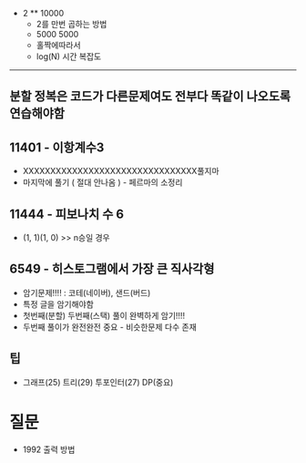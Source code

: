 
- 2 ** 10000
  - 2를 만번 곱하는 방법
  - 5000 5000
  - 홀짝에따라서
  - log(N) 시간 복잡도
---
## 분할 정복은 코드가 다른문제여도 전부다 똑같이 나오도록 연습해야함

## 11401 - 이항계수3 
- XXXXXXXXXXXXXXXXXXXXXXXXXXXXXXXX풀지마
- 마지막에 풀기 ( 절대 안나옴 ) - 페르마의 소정리

## 11444 - 피보나치 수 6
- (1, 1)(1, 0) >> n승일 경우

## 6549 - 히스토그램에서 가장 큰 직사각형
- 암기문제!!!! : 코테(네이버), 샌드(버드)
- 특정 글을 암기해야함
- 첫번째(분할) 두번째(스택) 풀이 완벽하게 암기!!!!
- 두번째 풀이가 완전완전 중요 - 비슷한문제 다수 존재

## 팁
  - 그래프(25) 트리(29)
투포인터(27) DP(중요)

# 질문
- 1992 출력 방법